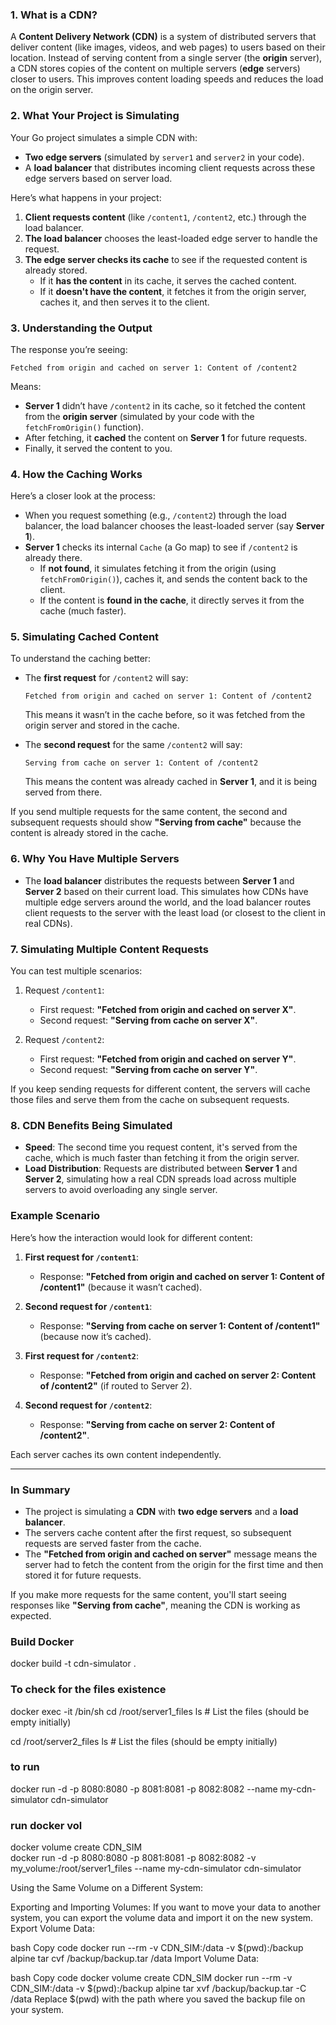

### 1. **What is a CDN?**
A **Content Delivery Network (CDN)** is a system of distributed servers that deliver content (like images, videos, and web pages) to users based on their location. Instead of serving content from a single server (the **origin** server), a CDN stores copies of the content on multiple servers (**edge** servers) closer to users. This improves content loading speeds and reduces the load on the origin server.

### 2. **What Your Project is Simulating**
Your Go project simulates a simple CDN with:
- **Two edge servers** (simulated by `server1` and `server2` in your code).
- A **load balancer** that distributes incoming client requests across these edge servers based on server load.

Here’s what happens in your project:

1. **Client requests content** (like `/content1`, `/content2`, etc.) through the load balancer.
2. **The load balancer** chooses the least-loaded edge server to handle the request.
3. **The edge server checks its cache** to see if the requested content is already stored.
   - If it **has the content** in its cache, it serves the cached content.
   - If it **doesn't have the content**, it fetches it from the origin server, caches it, and then serves it to the client.

### 3. **Understanding the Output**

The response you’re seeing:

```
Fetched from origin and cached on server 1: Content of /content2
```

Means:
- **Server 1** didn’t have `/content2` in its cache, so it fetched the content from the **origin server** (simulated by your code with the `fetchFromOrigin()` function).
- After fetching, it **cached** the content on **Server 1** for future requests.
- Finally, it served the content to you.

### 4. **How the Caching Works**
Here’s a closer look at the process:
- When you request something (e.g., `/content2`) through the load balancer, the load balancer chooses the least-loaded server (say **Server 1**).
- **Server 1** checks its internal `Cache` (a Go map) to see if `/content2` is already there.
  - If **not found**, it simulates fetching it from the origin (using `fetchFromOrigin()`), caches it, and sends the content back to the client.
  - If the content is **found in the cache**, it directly serves it from the cache (much faster).

### 5. **Simulating Cached Content**

To understand the caching better:
- The **first request** for `/content2` will say:
  ```
  Fetched from origin and cached on server 1: Content of /content2
  ```
  This means it wasn’t in the cache before, so it was fetched from the origin server and stored in the cache.

- The **second request** for the same `/content2` will say:
  ```
  Serving from cache on server 1: Content of /content2
  ```
  This means the content was already cached in **Server 1**, and it is being served from there.

If you send multiple requests for the same content, the second and subsequent requests should show **"Serving from cache"** because the content is already stored in the cache.

### 6. **Why You Have Multiple Servers**
- The **load balancer** distributes the requests between **Server 1** and **Server 2** based on their current load. This simulates how CDNs have multiple edge servers around the world, and the load balancer routes client requests to the server with the least load (or closest to the client in real CDNs).

### 7. **Simulating Multiple Content Requests**

You can test multiple scenarios:
1. Request `/content1`:
   - First request: **"Fetched from origin and cached on server X"**.
   - Second request: **"Serving from cache on server X"**.

2. Request `/content2`:
   - First request: **"Fetched from origin and cached on server Y"**.
   - Second request: **"Serving from cache on server Y"**.

If you keep sending requests for different content, the servers will cache those files and serve them from the cache on subsequent requests.

### 8. **CDN Benefits Being Simulated**
- **Speed**: The second time you request content, it's served from the cache, which is much faster than fetching it from the origin server.
- **Load Distribution**: Requests are distributed between **Server 1** and **Server 2**, simulating how a real CDN spreads load across multiple servers to avoid overloading any single server.

### Example Scenario

Here’s how the interaction would look for different content:
1. **First request for `/content1`**:
   - Response: **"Fetched from origin and cached on server 1: Content of /content1"** (because it wasn’t cached).
2. **Second request for `/content1`**:
   - Response: **"Serving from cache on server 1: Content of /content1"** (because now it’s cached).

3. **First request for `/content2`**:
   - Response: **"Fetched from origin and cached on server 2: Content of /content2"** (if routed to Server 2).
4. **Second request for `/content2`**:
   - Response: **"Serving from cache on server 2: Content of /content2"**.

Each server caches its own content independently.

---

### **In Summary**
- The project is simulating a **CDN** with **two edge servers** and a **load balancer**.
- The servers cache content after the first request, so subsequent requests are served faster from the cache.
- The **"Fetched from origin and cached on server"** message means the server had to fetch the content from the origin for the first time and then stored it for future requests.

If you make more requests for the same content, you'll start seeing responses like **"Serving from cache"**, meaning the CDN is working as expected.




### Build Docker
docker build -t cdn-simulator .

### To check for the files existence
docker exec -it <Container name> /bin/sh
cd /root/server1_files
ls  # List the files (should be empty initially)

cd /root/server2_files
ls  # List the files (should be empty initially)


### to run 
docker run -d -p 8080:8080 -p 8081:8081 -p 8082:8082 --name my-cdn-simulator cdn-simulator




### run docker vol
docker volume create CDN_SIM    
docker run -d -p 8080:8080 -p 8081:8081 -p 8082:8082 -v my_volume:/root/server1_files --name my-cdn-simulator cdn-simulator



Using the Same Volume on a Different System:

Exporting and Importing Volumes: If you want to move your data to another system, you can export the volume data and import it on the new system.
Export Volume Data:

bash
Copy code
docker run --rm -v CDN_SIM:/data -v $(pwd):/backup alpine tar cvf /backup/backup.tar /data
Import Volume Data:

bash
Copy code
docker volume create CDN_SIM
docker run --rm -v CDN_SIM:/data -v $(pwd):/backup alpine tar xvf /backup/backup.tar -C /data
Replace $(pwd) with the path where you saved the backup file on your system.




